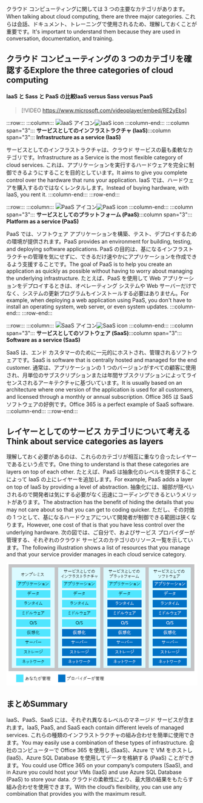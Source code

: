 <span data-ttu-id="e0911-101">クラウド コンピューティングに関しては 3 つの主要なカテゴリがあります。</span><span class="sxs-lookup"><span data-stu-id="e0911-101">When talking about cloud computing, there are three major categories.</span></span> <span data-ttu-id="e0911-102">これらは会話、ドキュメント、トレーニングで使用されるため、理解しておくことが重要です。</span><span class="sxs-lookup"><span data-stu-id="e0911-102">It's important to understand them because they are used in conversation, documentation, and training.</span></span>

## <a name="explore-the-three-categories-of-cloud-computing"></a><span data-ttu-id="e0911-103">クラウド コンピューティングの 3 つのカテゴリを確認する</span><span class="sxs-lookup"><span data-stu-id="e0911-103">Explore the three categories of cloud computing</span></span>

#### <a name="iaas-versus-sass-versus-paas"></a><span data-ttu-id="e0911-104">IaaS と Sass と PaaS の比較</span><span class="sxs-lookup"><span data-stu-id="e0911-104">IaaS versus Sass versus PaaS</span></span>

> [!VIDEO https://www.microsoft.com/videoplayer/embed/RE2yEbs]

:::row:::
  :::column:::
    <span data-ttu-id="e0911-105">![IaaS アイコン](../media/5-iaas.png)</span><span class="sxs-lookup"><span data-stu-id="e0911-105">![IaaS icon](../media/5-iaas.png)</span></span>
  :::column-end:::
  <span data-ttu-id="e0911-106">:::column span="3"::: **サービスとしてのインフラストラクチャ (IaaS)**</span><span class="sxs-lookup"><span data-stu-id="e0911-106">:::column span="3"::: **Infrastructure as a service (IaaS)**</span></span>

<span data-ttu-id="e0911-107">サービスとしてのインフラストラクチャは、クラウド サービスの最も柔軟なカテゴリです。</span><span class="sxs-lookup"><span data-stu-id="e0911-107">Infrastructure as a Service is the most flexible category of cloud services.</span></span> <span data-ttu-id="e0911-108">これは、アプリケーションを実行するハードウェアを完全に制御できるようにすることを目的としています。</span><span class="sxs-lookup"><span data-stu-id="e0911-108">It aims to give you complete control over the hardware that runs your application.</span></span> <span data-ttu-id="e0911-109">IaaS では、ハードウェアを購入するのではなくレンタルします。</span><span class="sxs-lookup"><span data-stu-id="e0911-109">Instead of buying hardware, with IaaS, you rent it.</span></span>
  :::column-end:::
:::row-end:::

:::row:::
  :::column:::
    <span data-ttu-id="e0911-110">![PaaS アイコン](../media/5-paas.png)</span><span class="sxs-lookup"><span data-stu-id="e0911-110">![PaaS icon](../media/5-paas.png)</span></span>
  :::column-end:::
  <span data-ttu-id="e0911-111">:::column span="3"::: **サービスとしてのプラットフォーム (PaaS)**</span><span class="sxs-lookup"><span data-stu-id="e0911-111">:::column span="3"::: **Platform as a service (PaaS)**</span></span>

<span data-ttu-id="e0911-112">PaaS では、ソフトウェア アプリケーションを構築、テスト、デプロイするための環境が提供されます。</span><span class="sxs-lookup"><span data-stu-id="e0911-112">PaaS provides an environment for building, testing, and deploying software applications.</span></span> <span data-ttu-id="e0911-113">PaaS の目的は、基になるインフラストラクチャの管理を気にせずに、できるだけ速やかにアプリケーションを作成できるよう支援することです。</span><span class="sxs-lookup"><span data-stu-id="e0911-113">The goal of PaaS is to help you create an application as quickly as possible without having to worry about managing the underlying infrastructure.</span></span> <span data-ttu-id="e0911-114">たとえば、PaaS を使用して Web アプリケーションをデプロイするときは、オペレーティング システムや Web サーバーだけでなく、システムの更新プログラムもインストールする必要はありません。</span><span class="sxs-lookup"><span data-stu-id="e0911-114">For example, when deploying a web application using PaaS, you don't have to install an operating system, web server, or even system updates.</span></span>
  :::column-end:::
:::row-end:::

:::row:::
  :::column:::
    <span data-ttu-id="e0911-115">![SaaS アイコン](../media/5-saas.png)</span><span class="sxs-lookup"><span data-stu-id="e0911-115">![SaaS icon](../media/5-saas.png)</span></span>
  :::column-end:::
  <span data-ttu-id="e0911-116">:::column span="3"::: **サービスとしてのソフトウェア (SaaS)**</span><span class="sxs-lookup"><span data-stu-id="e0911-116">:::column span="3"::: **Software as a service (SaaS)**</span></span>

<span data-ttu-id="e0911-117">SaaS は、エンド カスタマーのために一元的にホストされ、管理されるソフトウェアです。</span><span class="sxs-lookup"><span data-stu-id="e0911-117">SaaS is software that is centrally hosted and managed for the end customer.</span></span> <span data-ttu-id="e0911-118">通常は、アプリケーションの 1 つのバージョンがすべての顧客に使用され、月単位のサブスクリプションまたは年間サブスクリプションによってライセンスされるアーキテクチャに基づいています。</span><span class="sxs-lookup"><span data-stu-id="e0911-118">It is usually based on an architecture where one version of the application is used for all customers, and licensed through a monthly or annual subscription.</span></span> <span data-ttu-id="e0911-119">Office 365 は SaaS ソフトウェアの好例です。</span><span class="sxs-lookup"><span data-stu-id="e0911-119">Office 365 is a perfect example of SaaS software.</span></span>
  :::column-end:::
:::row-end:::

## <a name="think-about-service-categories-as-layers"></a><span data-ttu-id="e0911-120">レイヤーとしてのサービス カテゴリについて考える</span><span class="sxs-lookup"><span data-stu-id="e0911-120">Think about service categories as layers</span></span>

<span data-ttu-id="e0911-121">理解しておく必要があるのは、これらのカテゴリが相互に重なり合ったレイヤーであるという点です。</span><span class="sxs-lookup"><span data-stu-id="e0911-121">One thing to understand is that these categories are layers on top of each other.</span></span> <span data-ttu-id="e0911-122">たとえば、PaaS は抽象化のレベルを提供することによって IaaS の上にレイヤーを追加します。</span><span class="sxs-lookup"><span data-stu-id="e0911-122">For example, PaaS adds a layer on top of IaaS by providing a level of abstraction.</span></span> <span data-ttu-id="e0911-123">抽象化には、細部が隠ぺいされるので開発者は気にする必要がなく迅速にコーディングできるというメリットがあります。</span><span class="sxs-lookup"><span data-stu-id="e0911-123">The abstraction has the benefit of hiding the details that you may not care about so that you can get to coding quicker.</span></span> <span data-ttu-id="e0911-124">ただし、その対価の 1 つとして、基になるハードウェアについて開発者が制御できる範囲は狭くなります。</span><span class="sxs-lookup"><span data-stu-id="e0911-124">However, one cost of that is that you have less control over the underlying hardware.</span></span> <span data-ttu-id="e0911-125">次の図では、ご自分で、およびサービス プロバイダーが管理する、それぞれのクラウド サービスのカテゴリのリソース一覧を示しています。</span><span class="sxs-lookup"><span data-stu-id="e0911-125">The following illustration shows a list of resources that you manage and that your service provider manages in each cloud service category.</span></span>

![クラウド サービスの各カテゴリの抽象化レベルを示す図。](../media/5-layer-diagram.png)

## <a name="summary"></a><span data-ttu-id="e0911-127">まとめ</span><span class="sxs-lookup"><span data-stu-id="e0911-127">Summary</span></span>

<span data-ttu-id="e0911-128">IaaS、PaaS、SaaS には、それぞれ異なるレベルのマネージド サービスが含まれます。</span><span class="sxs-lookup"><span data-stu-id="e0911-128">IaaS, PaaS, and SaaS each contain different levels of managed services.</span></span> <span data-ttu-id="e0911-129">これらの種類のインフラストラクチャの組み合わせを簡単に使用できます。</span><span class="sxs-lookup"><span data-stu-id="e0911-129">You may easily use a combination of these types of infrastructure.</span></span> <span data-ttu-id="e0911-130">会社のコンピューターで Office 365 を使用し (SaaS)、Azure で VM をホストし (IaaS)、Azure SQL Database を使用してデータを格納する (PaaS) ことができます。</span><span class="sxs-lookup"><span data-stu-id="e0911-130">You could use Office 365 on your company’s computers (SaaS), and in Azure you could host your VMs (IaaS) and use Azure SQL Database (PaaS) to store your data.</span></span> <span data-ttu-id="e0911-131">クラウドの柔軟性により、最大限の結果をもたらす組み合わせを使用できます。</span><span class="sxs-lookup"><span data-stu-id="e0911-131">With the cloud’s flexibility, you can use any combination that provides you with the maximum result.</span></span>
